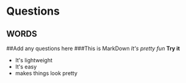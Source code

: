 Questions
===================
WORDS
------------
##Add any questions here
###This is MarkDown
_It's pretty fun_
**Try it**

* It's lightweight
* It's easy
* makes things look pretty

